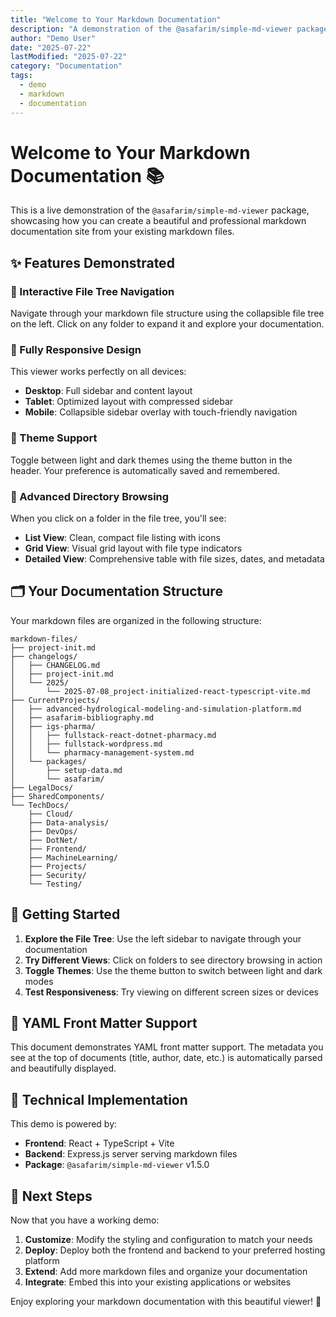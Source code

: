 ```yaml
---
title: "Welcome to Your Markdown Documentation"
description: "A demonstration of the @asafarim/simple-md-viewer package"
author: "Demo User"
date: "2025-07-22"
lastModified: "2025-07-22"
category: "Documentation"
tags:
  - demo
  - markdown
  - documentation
---
```


# Welcome to Your Markdown Documentation 📚

This is a live demonstration of the `@asafarim/simple-md-viewer` package, showcasing how you can create a beautiful and professional markdown documentation site from your existing markdown files.

## ✨ Features Demonstrated

### 🌳 Interactive File Tree Navigation
Navigate through your markdown file structure using the collapsible file tree on the left. Click on any folder to expand it and explore your documentation.

### 📱 Fully Responsive Design
This viewer works perfectly on all devices:
- **Desktop**: Full sidebar and content layout
- **Tablet**: Optimized layout with compressed sidebar  
- **Mobile**: Collapsible sidebar overlay with touch-friendly navigation

### 🎨 Theme Support
Toggle between light and dark themes using the theme button in the header. Your preference is automatically saved and remembered.

### 📂 Advanced Directory Browsing
When you click on a folder in the file tree, you'll see:
- **List View**: Clean, compact file listing with icons
- **Grid View**: Visual grid layout with file type indicators
- **Detailed View**: Comprehensive table with file sizes, dates, and metadata

## 🗂️ Your Documentation Structure

Your markdown files are organized in the following structure:

```
markdown-files/
├── project-init.md
├── changelogs/
│   ├── CHANGELOG.md
│   ├── project-init.md
│   └── 2025/
│       └── 2025-07-08_project-initialized-react-typescript-vite.md
├── CurrentProjects/
│   ├── advanced-hydrological-modeling-and-simulation-platform.md
│   ├── asafarim-bibliography.md
│   ├── igs-pharma/
│   │   ├── fullstack-react-dotnet-pharmacy.md
│   │   ├── fullstack-wordpress.md
│   │   └── pharmacy-management-system.md
│   └── packages/
│       ├── setup-data.md
│       └── asafarim/
├── LegalDocs/
├── SharedComponents/
└── TechDocs/
    ├── Cloud/
    ├── Data-analysis/
    ├── DevOps/
    ├── DotNet/
    ├── Frontend/
    ├── MachineLearning/
    ├── Projects/
    ├── Security/
    └── Testing/
```

## 🚀 Getting Started

1. **Explore the File Tree**: Use the left sidebar to navigate through your documentation
2. **Try Different Views**: Click on folders to see directory browsing in action
3. **Toggle Themes**: Use the theme button to switch between light and dark modes
4. **Test Responsiveness**: Try viewing on different screen sizes or devices

## 📄 YAML Front Matter Support

This document demonstrates YAML front matter support. The metadata you see at the top of documents (title, author, date, etc.) is automatically parsed and beautifully displayed.

## 🔧 Technical Implementation

This demo is powered by:
- **Frontend**: React + TypeScript + Vite
- **Backend**: Express.js server serving markdown files
- **Package**: `@asafarim/simple-md-viewer` v1.5.0

## 📖 Next Steps

Now that you have a working demo:

1. **Customize**: Modify the styling and configuration to match your needs
2. **Deploy**: Deploy both the frontend and backend to your preferred hosting platform
3. **Extend**: Add more markdown files and organize your documentation
4. **Integrate**: Embed this into your existing applications or websites

Enjoy exploring your markdown documentation with this beautiful viewer! 🎉
